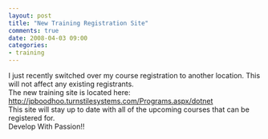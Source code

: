 ```yaml
---
layout: post
title: "New Training Registration Site"
comments: true
date: 2008-04-03 09:00
categories:
- training
---
```


I just recently switched over my course registration to another location. This will not affect any existing registrants.  
The new training site is located here:  
<a title="http://jpboodhoo.turnstilesystems.com/Programs.aspx/dotnet" href="http://jpboodhoo.turnstilesystems.com/Programs.aspx/dotnet">http://jpboodhoo.turnstilesystems.com/Programs.aspx/dotnet</a>  
This site will stay up to date with all of the upcoming courses that can be registered for.  
Develop With Passion!!




